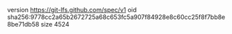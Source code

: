 version https://git-lfs.github.com/spec/v1
oid sha256:9778cc2a65b2672725a68c653fc5a907f84928e8c60cc25f8f7bb8e8be71db58
size 4524
